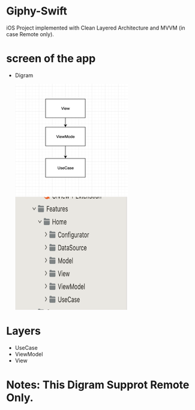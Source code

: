 # Giphy-Swift

iOS Project implemented with Clean Layered Architecture and MVVM (in case Remote only).


# screen of the app

* Digram 

  <img align="left" width="300" height="300" img src="Screen Shot 2022-10-21 at 2.24.59 PM.png">
  <img align="center" width="300" height="300" img src="Screen Shot 2022-12-25 at 3.59.42 AM.png">

# Layers

* UseCase
* ViewModel
* View

# Notes: This Digram Supprot Remote Only.
